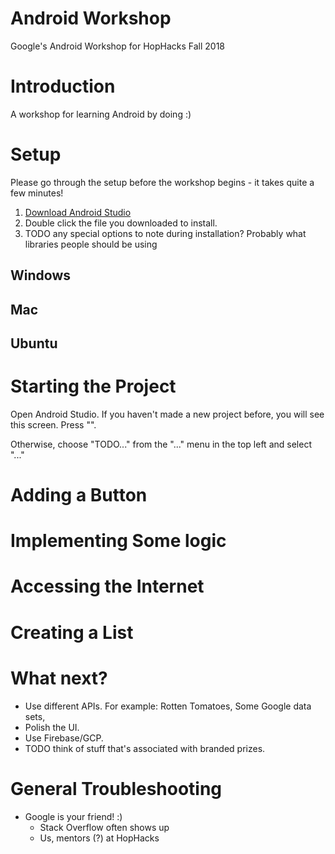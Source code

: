 # Android Workshop
Google's Android Workshop for HopHacks Fall 2018

# Introduction
A workshop for learning Android by doing :)

# Setup

Please go through the setup before the workshop begins - it takes quite a few minutes!

1) [Download Android Studio](https://developer.android.com/studio/)
2) Double click the file you downloaded to install.
3) TODO any special options to note during installation? Probably what libraries people should be using

## Windows

## Mac

## Ubuntu

# Starting the Project

Open Android Studio. If you haven't made a new project before, you will see this screen. Press "".

Otherwise, choose "TODO..." from the "..." menu in the top left and select "..."

# Adding a Button

# Implementing Some logic

# Accessing the Internet

# Creating a List

# What next?
- Use different APIs. For example: Rotten Tomatoes, Some Google data sets, 
- Polish the UI.
- Use Firebase/GCP.
- TODO think of stuff that's associated with branded prizes.

# General Troubleshooting
- Google is your friend! :)
  - Stack Overflow often shows up
  - Us, mentors (?) at HopHacks

